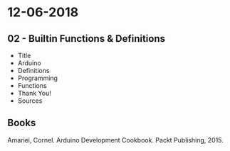 # 12-06-2018 
## 02 - Builtin Functions & Definitions 
- Title
- Arduino
- Definitions 
- Programming 
- Functions
- Thank You! 
- Sources 
## Books 
Amariei, Cornel. Arduino Development Cookbook. Packt Publishing, 2015. 
